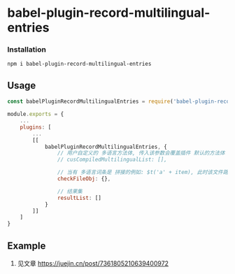 # babel-plugin-record-multilingual-entries

### Installation

`npm i babel-plugin-record-multilingual-entries`

## Usage

```javascript
const babelPluginRecordMultilingualEntries = require('babel-plugin-record-multilingual-entries');

module.exports = {
    ...
    plugins: [
        ...
        [[
            babelPluginRecordMultilingualEntries, { 
                // 用户自定义的 多语言方法体, 传入该参数会覆盖插件 默认的方法体 (该插件 默认是 -> ['_vm.$t', 'this.$t', 'this.$i18n.t'])
                // cusCompiledMultilingualList: [],

                // 当有 多语言词条是 拼接的例如: $t('a' + item), 此时该文件路径就会被记录到 checkFileObj (需要手动确认词条)
                checkFileObj: {},

                // 结果集
                resultList: []
            }
        ]]
    ]
}
```

## Example
1. 见文章 https://juejin.cn/post/7361805210639400972


